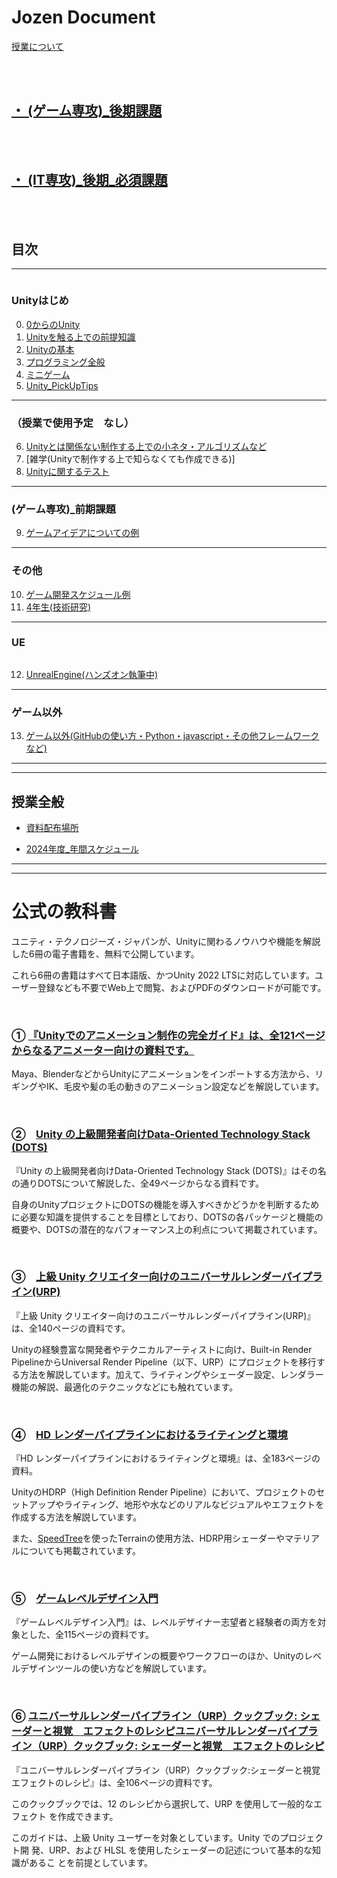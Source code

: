 # Jozen Document

[授業について](about_Lesson.md)

<br>

<br>

## **[・ (ゲーム専攻)_後期課題](2ndTermAssignment_Game.md)**  


<br>

<br>

## **[・ (IT専攻)_後期_必須課題](2ndTermAssignment_IT.md)**  


<br>

<br>

## **目次**

---

 <img src="{{ site.baseurl }}/assets/images/Unity.png"  alt="" title="" >

### Unityはじめ 

0. [0からのUnity](0_Tutorial/0.md)
1. [Unityを触る上での前提知識](1_ElementaryKnowledge/1.md)  
2. [Unityの基本](2_UnityBasicKnowledge/2.md)
3. [プログラミング全般](3_ProgramBasic/3_0.md)
4. [ミニゲーム](4_MiniGame/4_0.md)
5. [Unity_PickUpTips](5_UnityPickUpTips/5_0.md)

---

### （授業で使用予定　なし）
6. [Unityとは関係ない制作する上での小ネタ・アルゴリズムなど](6_GameTips/6_index.md)
7. [雑学(Unityで制作する上で知らなくても作成できる)]
8. [Unityに関するテスト](8_UnityTest/UnityTest.md)


---

### (ゲーム専攻)_前期課題
9. [ゲームアイデアについての例](9_GameIdea/GameIdea.md)

---

### その他
10. [ゲーム開発スケジュール例](10_DevelopmentSystem/12_.md)
11. [4年生(技術研究)](https://drive.google.com/drive/folders/1TpJ4X9BsxgRowhkXeRwHW9v035wBncIT)

---

### UE
<img src="{{ site.baseurl }}/assets/images/UE.png"  alt="" title="" class="position-center">

12. [UnrealEngine(ハンズオン執筆中)](12_UnrealEngine/8_0.md)


---

### ゲーム以外
13. [ゲーム以外(GitHubの使い方・Python・javascript・その他フレームワークなど)](13_OtherThanGames/9_0.md)

---
---
## 授業全般

+ <a href="https://drive.google.com/drive/folders/1HB7OoyzdHM3_PNg-6Q7Ln2pf44dN0e1m" target="_blank">資料配布場所</a>

+ <a href="https://docs.google.com/spreadsheets/d/1nar1mbPLBWnX5I3DaNg93zN5vKgjLRBzA5sCK2A8ecg/edit#gid=361639574" target="_blank">2024年度_年間スケジュール</a>

---

---

# 公式の教科書

ユニティ・テクノロジーズ・ジャパンが、Unityに関わるノウハウや機能を解説した6冊の電子書籍を、無料で公開しています。

これら6冊の書籍はすべて日本語版、かつUnity 2022 LTSに対応しています。ユーザー登録なども不要でWeb上で閲覧、およびPDFのダウンロードが可能です。

<br>

### ① [『Unityでのアニメーション制作の完全ガイド』は、全121ページからなるアニメーター向けの資料です。](https://unity3d.jp/game/game-ebooks/animation-in-unity/)

Maya、BlenderなどからUnityにアニメーションをインポートする方法から、リギングやIK、毛皮や髪の毛の動きのアニメーション設定などを解説しています。

<br>

### ②　[Unity の上級開発者向けData-Oriented Technology Stack (DOTS)](https://unity3d.jp/game/game-ebooks/unity-dots/)

『Unity の上級開発者向けData-Oriented Technology Stack (DOTS)』はその名の通りDOTSについて解説した、全49ページからなる資料です。

自身のUnityプロジェクトにDOTSの機能を導入すべきかどうかを判断するために必要な知識を提供することを目標としており、DOTSの各パッケージと機能の概要や、DOTSの潜在的なパフォーマンス上の利点について掲載されています。

<br>

### ③　[上級 Unity クリエイター向けのユニバーサルレンダーパイプライン(URP)](https://unity3d.jp/game/game-ebooks/intro-to-urp/)

『上級 Unity クリエイター向けのユニバーサルレンダーパイプライン(URP)』は、全140ページの資料です。

Unityの経験豊富な開発者やテクニカルアーティストに向け、Built-in Render PipelineからUniversal Render Pipeline（以下、URP）にプロジェクトを移行する方法を解説しています。加えて、ライティングやシェーダー設定、レンダラー機能の解説、最適化のテクニックなどにも触れています。



<br>

### ④　[HD レンダーパイプラインにおけるライティングと環境](https://unity3d.jp/game/game-ebooks/hdrp-2022lts/)


『HD レンダーパイプラインにおけるライティングと環境』は、全183ページの資料。

UnityのHDRP（High Definition Render Pipeline）において、プロジェクトのセットアップやライティング、地形や水などのリアルなビジュアルやエフェクトを作成する方法を解説しています。

また、[SpeedTree](https://unity.com/ja/products/speedtree)を使ったTerrainの使用方法、HDRP用シェーダーやマテリアルについても掲載されています。



<br>

### ⑤　[ゲームレベルデザイン入門](https://unity3d.jp/game/game-ebooks/game-level-design/)

『ゲームレベルデザイン入門』は、レベルデザイナー志望者と経験者の両方を対象とした、全115ページの資料です。

ゲーム開発におけるレベルデザインの概要やワークフローのほか、Unityのレベルデザインツールの使い方などを解説しています。


<br>

### ⑥ [ユニバーサルレンダーパイプライン（URP）クックブック: シェーダーと視覚　エフェクトのレシピユニバーサルレンダーパイプライン（URP）クックブック: シェーダーと視覚　エフェクトのレシピ](https://unity3d.jp/game/game-ebooks/universal-render-pipeline/)

『ユニバーサルレンダーパイプライン（URP）クックブック:シェーダーと視覚　エフェクトのレシピ』は、全106ページの資料です。

このクックブックでは、12 のレシピから選択して、URP を使用して一般的なエフェクト を作成できます。

このガイドは、上級 Unity ユーザーを対象としています。Unity でのプロジェクト開 発、URP、および HLSL を使用したシェーダーの記述について基本的な知識があるこ とを前提としています。




